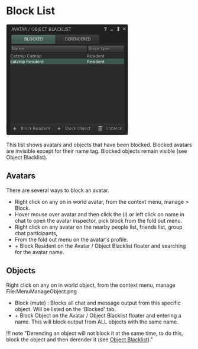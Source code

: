 # Block List

![Block List Floater >](./block_list/block_list.png)

This list shows avatars and objects that have been blocked. Blocked avatars are invisible except for their name tag. Blocked objects remain visible (see Object Blacklist).

## Avatars

There are several ways to block an avatar.

* Right click on any on in world avatar, from the context menu, manage > Block.
* Hover mouse over avatar and then click the (i) or left click on name in chat to open the avatar inspector, pick block from the fold out menu.
* Right click on any avatar on the nearby people list, friends list, group chat participants,
* From the fold out menu on the avatar's profile.
* \+ Block Resident on the Avatar / Object Blacklist floater and searching for the avatar name.

## Objects

Right click on any on in world object, from the context menu, manage File:MenuManageObject.png

* Block (mute) : Blocks all chat and message output from this specific object. Will be listed on the 'Blocked' tab.
* \+ Block Object on the Avatar / Object Blacklist floater and entering a name. This will block output from ALL objects with the same name.

!!! note "Derending an object will not block it at the same time, to do this, block the object and then derender it (see [Object Blacklist](object_blacklist.md))."
